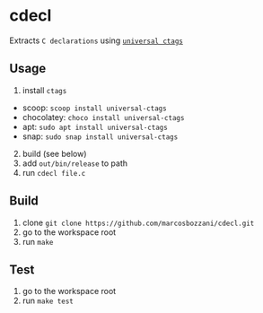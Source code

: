 # cdecl

Extracts `C declarations` using [`universal ctags`](https://ctags.io/)

## Usage

1. install `ctags`
  - scoop: `scoop install universal-ctags`
  - chocolatey: `choco install universal-ctags`
  - apt: `sudo apt install universal-ctags`
  - snap: `sudo snap install universal-ctags`
2. build (see below)
3. add `out/bin/release` to path
4. run `cdecl file.c`


## Build

1. clone `git clone https://github.com/marcosbozzani/cdecl.git`
2. go to the workspace root
3. run `make`

## Test

1. go to the workspace root
2. run `make test`
